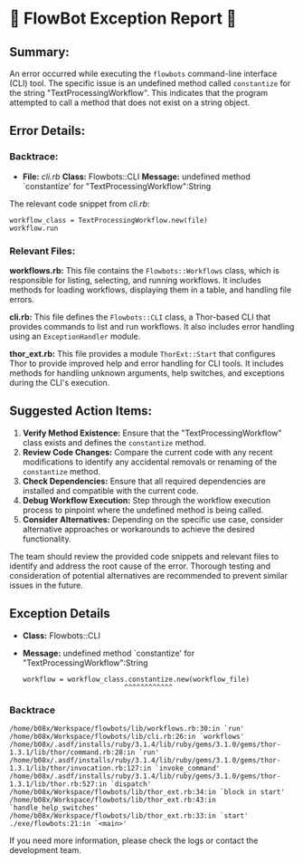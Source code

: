 # 🤖 FlowBot Exception Report 🤖


## Summary:

An error occurred while executing the `flowbots` command-line interface (CLI) tool. The specific issue is an undefined method called `constantize` for the string "TextProcessingWorkflow". This indicates that the program attempted to call a method that does not exist on a string object.

## Error Details: 

### Backtrace:

- **File:** *cli.rb*
   **Class:** Flowbots::CLI
   **Message:** undefined method `constantize' for "TextProcessingWorkflow":String

The relevant code snippet from *cli.rb*:

    workflow_class = TextProcessingWorkflow.new(file)
    workflow.run

### Relevant Files:

**workflows.rb:**
This file contains the `Flowbots::Workflows` class, which is responsible for listing, selecting, and running workflows. It includes methods for loading workflows, displaying them in a table, and handling file errors. 

**cli.rb:**
This file defines the `Flowbots::CLI` class, a Thor-based CLI that provides commands to list and run workflows. It also includes error handling using an `ExceptionHandler` module. 

**thor_ext.rb:**
This file provides a module `ThorExt::Start` that configures Thor to provide improved help and error handling for CLI tools. It includes methods for handling unknown arguments, help switches, and exceptions during the CLI's execution. 

## Suggested Action Items:

1. **Verify Method Existence:** Ensure that the "TextProcessingWorkflow" class exists and defines the `constantize` method. 
2. **Review Code Changes:** Compare the current code with any recent modifications to identify any accidental removals or renaming of the `constantize` method. 
3. **Check Dependencies:** Ensure that all required dependencies are installed and compatible with the current code. 
4. **Debug Workflow Execution:** Step through the workflow execution process to pinpoint where the undefined method is being called. 
5. **Consider Alternatives:** Depending on the specific use case, consider alternative approaches or workarounds to achieve the desired functionality. 

The team should review the provided code snippets and relevant files to identify and address the root cause of the error. Thorough testing and consideration of potential alternatives are recommended to prevent similar issues in the future.


## Exception Details

- **Class:** Flowbots::CLI
- **Message:** undefined method `constantize' for "TextProcessingWorkflow":String

      workflow = workflow_class.constantize.new(workflow_file)
                               ^^^^^^^^^^^^

### Backtrace

```
/home/b08x/Workspace/flowbots/lib/workflows.rb:30:in `run'
/home/b08x/Workspace/flowbots/lib/cli.rb:26:in `workflows'
/home/b08x/.asdf/installs/ruby/3.1.4/lib/ruby/gems/3.1.0/gems/thor-1.3.1/lib/thor/command.rb:28:in `run'
/home/b08x/.asdf/installs/ruby/3.1.4/lib/ruby/gems/3.1.0/gems/thor-1.3.1/lib/thor/invocation.rb:127:in `invoke_command'
/home/b08x/.asdf/installs/ruby/3.1.4/lib/ruby/gems/3.1.0/gems/thor-1.3.1/lib/thor.rb:527:in `dispatch'
/home/b08x/Workspace/flowbots/lib/thor_ext.rb:34:in `block in start'
/home/b08x/Workspace/flowbots/lib/thor_ext.rb:43:in `handle_help_switches'
/home/b08x/Workspace/flowbots/lib/thor_ext.rb:33:in `start'
./exe/flowbots:21:in `<main>'
```

If you need more information, please check the logs or contact the development team.
